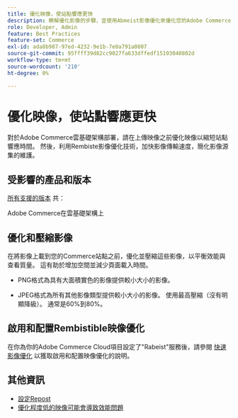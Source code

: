 ```yaml
---
title: 優化映像，使站點響應更快
description: 瞭解優化影像的步驟，並使用Abmeist影像優化來優化您的Adobe Commerce站點上的響應時間。
role: Developer, Admin
feature: Best Practices
feature-set: Commerce
exl-id: ada8b987-97ed-4232-9e1b-7e0a791a0807
source-git-commit: 95ffff39d82cc9027fa633dffedf15193040802d
workflow-type: tm+mt
source-wordcount: '210'
ht-degree: 0%

---
```


# 優化映像，使站點響應更快

對於Adobe Commerce雲基礎架構部署，請在上傳映像之前優化映像以縮短站點響應時間。 然後，利用Rembiste影像優化技術，加快影像傳輸速度，簡化影像源集的維護。

## 受影響的產品和版本

[所有支援的版本](../../../release/versions.md) 共：

Adobe Commerce在雲基礎架構上


## 優化和壓縮影像

在將影像上載到您的Commerce站點之前，優化並壓縮這些影像，以平衡效能與查看質量。 這有助於增加空間並減少頁面載入時間。

- PNG格式為具有大面積實色的影像提供較小大小的影像。

- JPEG格式為所有其他影像類型提供較小大小的影像。 使用最高壓縮（沒有明顯降級）。 通常是60%到80%。

## 啟用和配置Rembistible映像優化

在你為你的Adobe Commerce Cloud項目設定了&quot;Rabeist&quot;服務後，請參閱 [快速影像優化](https://devdocs.magento.com/cloud/cdn/fastly-image-optimization.html) 以獲取啟用和配置映像優化的說明。

## 其他資訊

- [設定Repost](https://devdocs.magento.com/cloud/cdn/configure-fastly.html)
- [優化程度低的映像可能會導致效能問題](https://experienceleague.adobe.com/docs/commerce-knowledge-base/kb/troubleshooting/miscellaneous/file-storage-low-specific-page-loads-are-slow.html)
